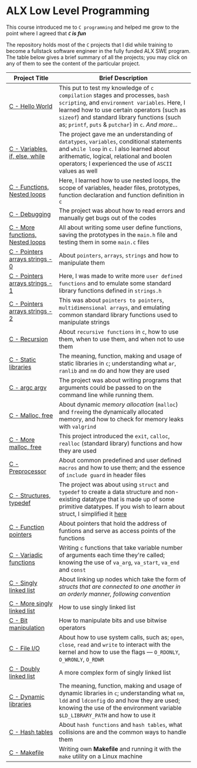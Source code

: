 # ALX Low Level Programming
This course introduced me to `C programming` and helped me grow to the point where I agreed that ***`C` is fun***

The repository holds most of the `C` projects that I did while training to become a fullstack software engineer in the fully funded ALX SWE program.
The table below gives a brief summary of all the projects; you may click on any of them to see the content of the particular project.

Project Title | Brief Description
---- | ----
[C - Hello World](./0x00-hello_world) | This put to test my knowledge of `c compilation` stages and processes, `bash scripting`, and `environment variables`. Here, I learned how to use certain operators (such as `sizeof`) and standard library functions (such as; `printf`, `puts` & `putchar`) in `c`. *And more...*
[C - Variables, if, else, while](./0x01-variables_if_else_while) | The project gave me an understanding of `datatypes`, `variables`, conditional statements and `while loop` in `c`. I also learned about arithematic, logical, relational and boolen operators; I experienced the use of `ASCII` values as well
[C - Functions, Nested loops](./0x02-functions_nested_loops) | Here, I learned how to use nested loops, the scope of variables, header files, prototypes, function declaration and function definition in `c`
[C - Debugging](./0x03-debugging) | The project was about how to read errors and manually get bugs out of the codes
[C - More functions, Nested loops](./0x04-more_functions_nested_loops) | All about writing some user define functions, saving the prototypes in the `main.h` file and testing them in some `main.c` files
[C - Pointers arrays strings - 0](./0x05-pointers_arrays_strings) | About `pointers`, `arrays`, `strings` and how to manipulate them
[C - Pointers arrays strings - 1](./0x06-pointers_arrays_strings) | Here, I was made to write more `user defined functions` and to emulate some standard library functions defined in `strings.h`
[C - Pointers arrays strings - 2](./0x07-pointers_arrays_strings) | This was about `pointers to pointers`, `multidimensional arrays`, and emulating common standard library functions used to manipulate strings
[C - Recursion](./0x08-recursion) | About `recursive functions` in `c`, how to use them, when to use them, and when not to use them
[C - Static libraries](./0x09-static_libraries) | The meaning, function, making and usage of static libraries in `c`; understanding what `ar`, `ranlib` and `nm` do and how they are used
[C - argc argv](./0x0A-argc_argv) | The project was about writing programs that arguments could be passed to on the command line while running them.
[C - Malloc, free](./0x0B-malloc_free) | About dynamic *memory allocation* (`malloc`) and `free`ing the dynamically allocated memory, and how to check for memory leaks with `valgrind`
[C - More malloc, free](./0x0C-more_malloc_free) | This project introduced the `exit`, `calloc`, `realloc` (standard library) functions and how they are used
[C - Preprocessor](./0x0D-preprocessor) | About common predefined and user defined `macros` and how to use them; and the essence of `include guard` in header files
[C - Structures, typedef](./0x0E-structures_typedef) | The project was about using `struct` and `typedef` to create a data structure and non-existing datatype that is made up of some primitive datatypes. If you wish to learn about struct, I simplified it [here](https://github.com/tpauldike/journey_through_C/blob/main/7-struct_typedef/README.md)
[C - Function pointers](./0x0F-function_pointers) | About pointers that hold the address of funtions and serve as access points of the functions
[C - Variadic functions](./0x10-variadic_functions) | Writing `c` functions that take variable number of arguments each time they're called; knowing the use of `va_arg`, `va_start`, `va_end` and `const`
[C - Singly linked list](./0x12-singly_linked_lists) | About linking up nodes which take the form of *structs that are connected to one another in an orderly manner, following convention*
[C - More singly linked list](./0x13-more_singly_linked_lists) | How to use singly linked list
[C - Bit manipulation](./0x14-bit_manipulation) | How to manipulate bits and use bitwise operators
[C - File I/O](./0x15-file_io) | About how to use system calls, such as; `open`, `close`, `read` and `write` to interact with the kernel and how to use the flags — `O_RDONLY`, `O_WRONLY`, `O_RDWR`
[C - Doubly linked list](./0x17-doubly_linked_lists) | A more complex form of singly linked list
[C - Dynamic libraries](./0x18-dynamic_libraries) | The meaning, function, making and usage of dynamic libraries in `c`; understanding what `nm`, `ldd` and `ldconfig` do and how they are used; knowing the use of the environment variable `$LD_LIBRARY_PATH` and how to use it
[C - Hash tables](./0x1A-hash_tables) | About `hash functions` and `hash tables`, what collisions are and the common ways to handle them
[C - Makefile](./0x1C-makefiles) | Writing own **Makefile** and running it with the `make` utility on a Linux machine
